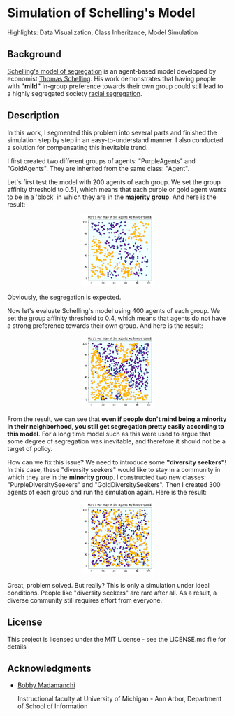 # Simulation of Schelling's Model
Highlights: Data Visualization, Class Inheritance, Model Simulation
## Background
[Schelling's model of segregation](https://en.wikipedia.org/wiki/Schelling%27s_model_of_segregation) is an agent-based model developed by economist [Thomas Schelling](https://en.wikipedia.org/wiki/Thomas_Schelling). His work demonstrates that having people with **"mild"** in-group preference towards their own group could still lead to a highly segregated society [racial segregation](https://en.wikipedia.org/wiki/Racial_segregation).
## Description
In this work, I segmented this problem into several parts and finished the simulation step by step in an easy-to-understand manner. I also conducted a solution for compensating this inevitable trend.

I first created two different groups of agents: "PurpleAgents" and "GoldAgents". They are inherited from the same class: "Agent". 

Let's first test the model with 200 agents of each group. We set the group affinity threshold to 0.51, which means that each purple or gold agent wants to be in a 'block' in which they are in the **majority group**. And here is the result:

<p align="center" width="100%">
    <img width="33%" src="https://github.com/EricLiuuu/Simulation-of-Schelling-Model/blob/main/data/sim1.png">
</p>

Obviously, the segregation is expected. 

Now let's evaluate Schelling's model using 400 agents of each group. We set the group affinity threshold to 0.4, which means that agents do not have a strong preference towards their own group. And here is the result:

<p align="center" width="100%">
    <img width="33%" src="https://github.com/EricLiuuu/Simulation-of-Schelling-Model/blob/main/data/sim2.png">
</p>

From the result, we can see that **even if people don't mind being a minority in their neighborhood, you still get segregation pretty easily according to this model**. For a long time model such as this were used to argue that some degree of segregation was inevitable, and therefore it should not be a target of policy.

How can we fix this issue? We need to introduce some **"diversity seekers"**! In this case, these "diversity seekers" would like to stay in a community in which they are in the **minority group**. I constructed two new classes: "PurpleDiversitySeekers" and "GoldDiversitySeekers". Then I created 300 agents of each group and run the simulation again. Here is the result:

<p align="center" width="100%">
    <img width="33%" src="https://github.com/EricLiuuu/Simulation-of-Schelling-Model/blob/main/data/sim3.png">
</p>

Great, problem solved. But really? This is only a simulation under ideal conditions. People like "diversity seekers" are rare after all. As a result, a diverse community still requires effort from everyone. 

## License

This project is licensed under the MIT License - see the LICENSE.md file for details

## Acknowledgments

* [Bobby Madamanchi](https://www.si.umich.edu/people/bobby-madamanchi)

  Instructional faculty at University of Michigan - Ann Arbor, Department of School of Information
